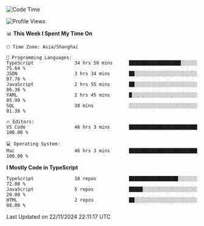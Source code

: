 <!--START_SECTION:waka-->
![Code Time](http://img.shields.io/badge/Code%20Time-6%2C944%20hrs%2012%20mins-blue)

![Profile Views](http://img.shields.io/badge/Profile%20Views-0-blue)

📊 **This Week I Spent My Time On** 

```text
🕑︎ Time Zone: Asia/Shanghai

💬 Programming Languages: 
TypeScript               34 hrs 50 mins      ███████████████████░░░░░░   75.64 % 
JSON                     3 hrs 34 mins       ██░░░░░░░░░░░░░░░░░░░░░░░   07.76 % 
JavaScript               2 hrs 55 mins       ██░░░░░░░░░░░░░░░░░░░░░░░   06.36 % 
YAML                     2 hrs 45 mins       █░░░░░░░░░░░░░░░░░░░░░░░░   05.99 % 
SQL                      38 mins             ░░░░░░░░░░░░░░░░░░░░░░░░░   01.38 % 

🔥 Editors: 
VS Code                  46 hrs 3 mins       █████████████████████████   100.00 % 

💻 Operating System: 
Mac                      46 hrs 3 mins       █████████████████████████   100.00 % 
```

**I Mostly Code in TypeScript** 

```text
TypeScript               18 repos            ██████████████████░░░░░░░   72.00 % 
JavaScript               5 repos             █████░░░░░░░░░░░░░░░░░░░░   20.00 % 
HTML                     2 repos             ██░░░░░░░░░░░░░░░░░░░░░░░   08.00 % 
```




 Last Updated on 22/11/2024 22:11:17 UTC
<!--END_SECTION:waka-->
